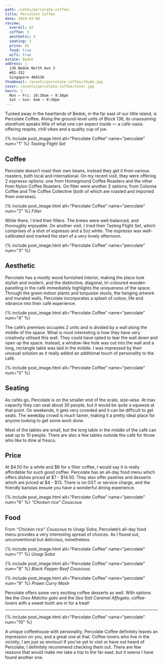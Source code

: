 ```yaml
---
path: /cafes/percolate-coffee/
title: Percolate Coffee
date: 2019-03-08
review:
  overall: 82
  coffee: 5
  aesthetic: 4
  seating: 3
  price: $$
  food: true
  wifi: true
estate: Bedok
address: |-
  136 Bedok North Ave 3
  #01-152
  Singapore 460136
thumbnail: /assets/percolate-coffee/thumb.jpg
cover: /assets/percolate-coffee/cover.jpg
hours: |-
  Mon – Fri: 10:30am – 9:30pm
  Sat – Sun: 9am – 9:30pm
---
```


Tucked away in the heartlands of Bedok, in the far east of our little island, is Percolate Coffee<!--more-->. Along the ground-level units of Block 136, its unassuming storefront speaks little of what one can expect inside — a café-oasis offering respite, chill vibes and a quality cup of joe.

{% include post_image.html
  alt="Percolate Coffee"
  name="percolate"
  num="1"
%}
_Tasting Flight Set_

## Coffee

Percolate doesn’t roast their own beans, instead they get it from various roasters, both local and international. On my recent visit, they were offering 2 espresso options: one from Homeground Coffee Roasters and the other from Nylon Coffee Roasters. On filter were another 2 options; from Colonna Coffee and The Coffee Collective (both of which are roasted and imported from overseas).

{% include post_image.html
  alt="Percolate Coffee"
  name="percolate"
  num="2"
%}
_Filter_

While there, I tried their filters. The brews were well-balanced, and thoroughly enjoyable. On another visit, I tried their Tasting Flight Set, which comprises of a shot of espresso and a 5oz white. The espresso was well-calibrated and marked the start of a very lovely afternoon.

{% include post_image.html
  alt="Percolate Coffee"
  name="percolate"
  num="3"
%}

## Aesthetic

Percolate has a mostly wood furnished interior, making the place look stylish and modern, and the distinctive, diagonal, tri-coloured wooden panelling in the café immediately highlights the uniqueness of the space. Through the green indoor plants and turquoise stools, the hanging artwork and muraled walls, Percolate incorporates a splash of colour, life and vibrance into their café experience.

{% include post_image.html
  alt="Percolate Coffee"
  name="percolate"
  num="4"
%}

The café’s premises occupies 2 units and is divided by a wall along the middle of the space. What is most interesting is how they have very creatively utilised this wall. They could have opted to tear the wall down and open up the space. Instead, a window-like hole was cut into the wall and a long, rectangle table was laid in the middle. I was impressed by their unusual solution as it really added an additional touch of personality to the café.

{% include post_image.html
  alt="Percolate Coffee"
  name="percolate"
  num="5"
%}

## Seating

As cafés go, Percolate is on the smaller end of the scale, size-wise. At max capacity they can seat about 30 people, but it would be quite a squeeze at that point. On weekends, it gets very crowded and it can be difficult to get seats. The weekday crowd is much tamer, making it a pretty ideal place for anyone looking to get some work done.

Most of the tables are small, but the long table in the middle of the café can seat up to 10 people. There are also a few tables outside the café for those who like to dine al fresco.

## Price

At $4.50 for a white and $6 for a filter coffee, I would say it is really affordable for such good coffee. Percolate has an all-day food menu which offers dishes priced at $7 - $14.50. They also offer pastries and desserts which are priced at $4 - $13. There is no GST or service charge, and the friendly baristas ensure you have a wonderful dining experience.

{% include post_image.html
  alt="Percolate Coffee"
  name="percolate"
  num="6"
%}
_“Chicken rice” Couscous_

## Food

From _“Chicken rice” Couscous_ to _Unagi Soba_, Percolate’s all-day food menu provides a very interesting spread of choices. As I found out, unconventional but delicious, nonetheless.

{% include post_image.html
  alt="Percolate Coffee"
  name="percolate"
  num="7"
%}
_Unagi Soba_

{% include post_image.html
  alt="Percolate Coffee"
  name="percolate"
  num="8"
%}
_Black Pepper Beef Couscous_

{% include post_image.html
  alt="Percolate Coffee"
  name="percolate"
  num="9"
%}
_Prawn Curry Mash_

Percolate offers some very exciting coffee desserts as well. With options like the _Oreo Matcha-gato_ and the _Sea Salt Caramel Affogato_, coffee-lovers with a sweet tooth are in for a treat!

---

{% include post_image.html
  alt="Percolate Coffee"
  name="percolate"
  num="10"
%}

A unique coffeehouse with personality, Percolate Coffee definitely leaves an impression on you, and a great one at that. Coffee-lovers who live in the vicinity, I am just so envious! If you’ve yet to visit or have not heard of Percolate, I definitely recommend checking them out. There are few reasons that would make me take a trip to the far-east, but it seems I have found another one.
